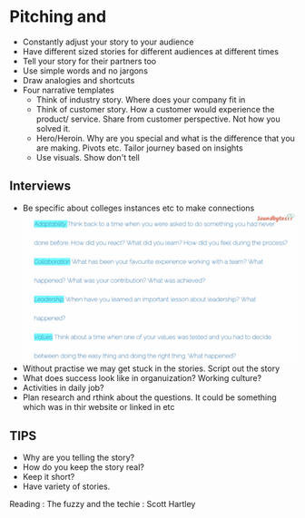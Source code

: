# Pitching and 

- Constantly adjust your story to your audience
- Have different sized stories for different audiences at different times
- Tell your story for their partners too
- Use simple words and no jargons
- Draw analogies and shortcuts
- Four narrative templates
	- Think of industry story. Where does your company fit in
	- Think of customer story. How a customer would experience the product/ service. Share from customer perspective. Not how you solved it. 
	- Hero/Heroin. Why are you special and what is the difference that you are making. Pivots etc. Tailor journey based on insights
	- Use visuals. Show don't tell


## Interviews
- Be specific about colleges instances etc to make connections
![](interview.png)
- Without practise we may get stuck in the stories. Script out the story
- What does success look like in organuization? 
Working culture?
- Activities in daily job?
- Plan research and rthink about the questions. It could be something which was in thir website or linked in etc


## TIPS
- Why are you telling the story?
- How do you keep the story real?
- Keep it short?
- Have variety of stories. 

Reading :
The fuzzy and the techie : Scott Hartley 